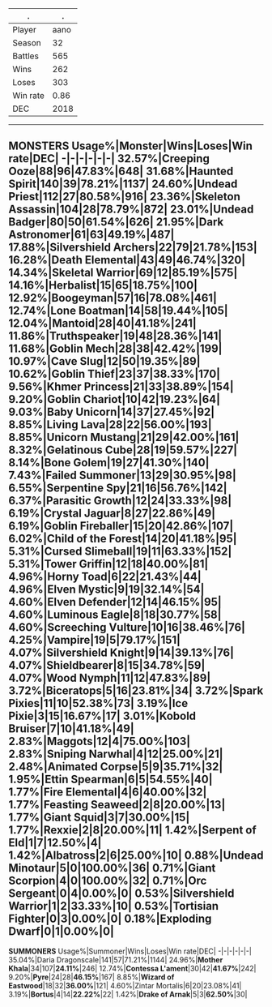 .|.
-|-
Player|aano
Season|32
Battles|565
Wins|262
Loses|303
Win rate|0.86
DEC|2018
---
**MONSTERS**
Usage%|Monster|Wins|Loses|Win rate|DEC|
-|-|-|-|-|-|
32.57%|Creeping Ooze|88|96|47.83%|648|
31.68%|Haunted Spirit|140|39|78.21%|1137|
24.60%|Undead Priest|112|27|80.58%|916|
23.36%|Skeleton Assassin|104|28|78.79%|872|
23.01%|**Undead Badger**|80|50|**61.54%**|626|
21.95%|**Dark Astronomer**|61|63|**49.19%**|487|
17.88%|Silvershield Archers|22|79|21.78%|153|
16.28%|**Death Elemental**|43|49|**46.74%**|320|
14.34%|Skeletal Warrior|69|12|85.19%|575|
14.16%|**Herbalist**|15|65|**18.75%**|100|
12.92%|Boogeyman|57|16|78.08%|461|
12.74%|**Lone Boatman**|14|58|**19.44%**|105|
12.04%|**Mantoid**|28|40|**41.18%**|241|
11.86%|**Truthspeaker**|19|48|**28.36%**|141|
11.68%|Goblin Mech|28|38|42.42%|199|
10.97%|**Cave Slug**|12|50|**19.35%**|89|
10.62%|**Goblin Thief**|23|37|**38.33%**|170|
9.56%|**Khmer Princess**|21|33|**38.89%**|154|
9.20%|**Goblin Chariot**|10|42|**19.23%**|64|
9.03%|Baby Unicorn|14|37|27.45%|92|
8.85%|**Living Lava**|28|22|**56.00%**|193|
8.85%|**Unicorn Mustang**|21|29|**42.00%**|161|
8.32%|Gelatinous Cube|28|19|59.57%|227|
8.14%|**Bone Golem**|19|27|**41.30%**|140|
7.43%|**Failed Summoner**|13|29|**30.95%**|98|
6.55%|**Serpentine Spy**|21|16|**56.76%**|142|
6.37%|**Parasitic Growth**|12|24|**33.33%**|98|
6.19%|**Crystal Jaguar**|8|27|**22.86%**|49|
6.19%|**Goblin Fireballer**|15|20|**42.86%**|107|
6.02%|**Child of the Forest**|14|20|**41.18%**|95|
5.31%|**Cursed Slimeball**|19|11|**63.33%**|152|
5.31%|**Tower Griffin**|12|18|**40.00%**|81|
4.96%|**Horny Toad**|6|22|**21.43%**|44|
4.96%|**Elven Mystic**|9|19|**32.14%**|54|
4.60%|**Elven Defender**|12|14|**46.15%**|95|
4.60%|**Luminous Eagle**|8|18|**30.77%**|58|
4.60%|Screeching Vulture|10|16|38.46%|76|
4.25%|Vampire|19|5|79.17%|151|
4.07%|Silvershield Knight|9|14|39.13%|76|
4.07%|**Shieldbearer**|8|15|**34.78%**|59|
4.07%|Wood Nymph|11|12|47.83%|89|
3.72%|**Biceratops**|5|16|**23.81%**|34|
3.72%|**Spark Pixies**|11|10|**52.38%**|73|
3.19%|**Ice Pixie**|3|15|**16.67%**|17|
3.01%|**Kobold Bruiser**|7|10|**41.18%**|49|
2.83%|**Maggots**|12|4|**75.00%**|103|
2.83%|**Sniping Narwhal**|4|12|**25.00%**|21|
2.48%|Animated Corpse|5|9|35.71%|32|
1.95%|Ettin Spearman|6|5|54.55%|40|
1.77%|**Fire Elemental**|4|6|**40.00%**|32|
1.77%|**Feasting Seaweed**|2|8|**20.00%**|13|
1.77%|**Giant Squid**|3|7|**30.00%**|15|
1.77%|Rexxie|2|8|20.00%|11|
1.42%|**Serpent of Eld**|1|7|**12.50%**|4|
1.42%|**Albatross**|2|6|**25.00%**|10|
0.88%|Undead Minotaur|5|0|100.00%|36|
0.71%|**Giant Scorpion**|4|0|**100.00%**|32|
0.71%|**Orc Sergeant**|0|4|**0.00%**|0|
0.53%|Silvershield Warrior|1|2|33.33%|10|
0.53%|**Tortisian Fighter**|0|3|**0.00%**|0|
0.18%|Exploding Dwarf|0|1|0.00%|0|
---
**SUMMONERS**
Usage%|Summoner|Wins|Loses|Win rate|DEC|
-|-|-|-|-|-|
35.04%|Daria Dragonscale|141|57|71.21%|1144|
24.96%|**Mother Khala**|34|107|**24.11%**|246|
12.74%|**Contessa L'ament**|30|42|**41.67%**|242|
9.20%|**Pyre**|24|28|**46.15%**|167|
8.85%|**Wizard of Eastwood**|18|32|**36.00%**|121|
4.60%|Zintar Mortalis|6|20|23.08%|41|
3.19%|**Bortus**|4|14|**22.22%**|22|
1.42%|**Drake of Arnak**|5|3|**62.50%**|30|
